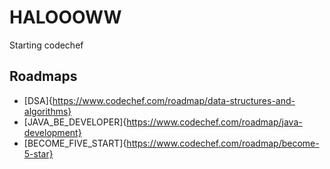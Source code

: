 # HALOOOWW

Starting codechef

## Roadmaps

- [DSA]{https://www.codechef.com/roadmap/data-structures-and-algorithms}
- [JAVA_BE_DEVELOPER]{https://www.codechef.com/roadmap/java-development}
- [BECOME_FIVE_START]{https://www.codechef.com/roadmap/become-5-star}